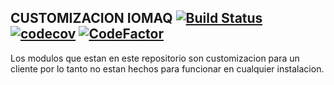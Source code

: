 CUSTOMIZACION IOMAQ [![Build Status](https://travis-ci.org/jobiols/cl-iomaq.svg?branch=9.0)](https://travis-ci.org/jobiols/cl-iomaq) [![codecov](https://codecov.io/gh/jobiols/cl-iomaq/branch/9.0/graph/badge.svg)](https://codecov.io/gh/jobiols/cl-iomaq) [![CodeFactor](https://www.codefactor.io/repository/github/jobiols/cl-iomaq/badge)](https://www.codefactor.io/repository/github/jobiols/cl-iomaq)
-------------------

Los modulos que estan en este repositorio son customizacion para un 
cliente por lo tanto no estan hechos para funcionar en cualquier
instalacion.